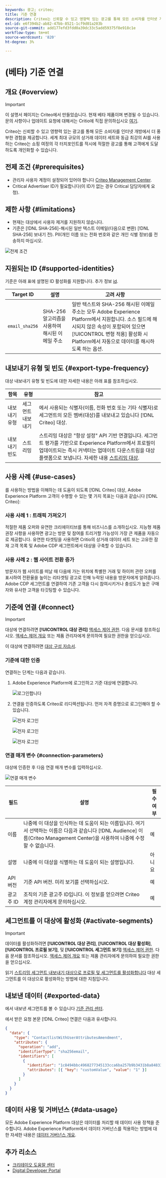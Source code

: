 ```yaml
---
keywords: 광고; criteo;
title: 기준 연결
description: Criteo는 신뢰할 수 있고 영향력 있는 광고를 통해 모든 소비자를 인터넷 개방에서 더 풍부한 경험을 제공합니다. 세계 최대 규모의 상거래 데이터 세트와 동급 최강의 AI를 사용하는 Criteo는 쇼핑 여정의 각 터치포인트를 적시에 적절한 광고를 통해 고객에게 도달하도록 개인화할 수 있습니다.
exl-id: e6f394b2-ab82-47bb-8521-1cf9d01a203b
source-git-commit: add177efd3fdd0a39dc33c5add59375f8e918c1e
workflow-type: tm+mt
source-wordcount: '820'
ht-degree: 3%

---
```


# (베타) 기준 연결

## 개요 {#overview}

>[!IMPORTANT]
>
>이 설명서 페이지는 Criteo에서 만들었습니다. 현재 베타 제품이며 변경될 수 있습니다. 문의 사항이나 업데이트 요청에 대해서는 Critio에 직접 문의하십시오 [여기](mailto:criteoTechnicalPartnerships@criteo.com).

Criteo는 신뢰할 수 있고 영향력 있는 광고를 통해 모든 소비자를 인터넷 개방에서 더 풍부한 경험을 제공합니다. 세계 최대 규모의 상거래 데이터 세트와 동급 최강의 AI를 사용하는 Criteo는 쇼핑 여정의 각 터치포인트를 적시에 적절한 광고를 통해 고객에게 도달하도록 개인화할 수 있습니다.

## 전제 조건 {#prerequisites}

* 관리자 사용자 계정이 설정되어 있어야 합니다 [Criteo Management Center](https://marketing.criteo.com).
* Critical Advertiser ID가 필요합니다(이 ID가 없는 경우 Critical 담당자에게 요청).

## 제한 사항 {#limitations}

* 현재는 대상에서 사용자 제거를 지원하지 않습니다.
* 기준은 [!DNL SHA-256]-해시된 일반 텍스트 이메일(다음으로 변환) [!DNL SHA-256] 보내기 전). PII(개인 이름 또는 전화 번호와 같은 개인 식별 정보)를 전송하지 마십시오.

![전제 조건](../../assets/catalog/advertising/criteo/prerequisites.png)

## 지원되는 ID {#supported-identities}

기준은 아래 표에 설명된 ID 활성화를 지원합니다. 추가 정보 [id](https://experienceleague.adobe.com/docs/experience-platform/identity/namespaces.html?lang=en#getting-started).

| Target ID | 설명 | 고려 사항 |
| --- | --- | --- |
| `email_sha256` | SHA-256 알고리즘을 사용하여 해시된 이메일 주소 | 일반 텍스트와 SHA-256 해시된 이메일 주소는 모두 Adobe Experience Platform에서 지원합니다. 소스 필드에 해시되지 않은 속성이 포함되어 있으면 [!UICONTROL 변형 적용] 활성화 시 Platform에서 자동으로 데이터를 해시하도록 하는 옵션. |

## 내보내기 유형 및 빈도 {#export-type-frequency}

대상 내보내기 유형 및 빈도에 대한 자세한 내용은 아래 표를 참조하십시오.

| 항목 | 유형 | 참고 |
| --- | --- | --- |
| 내보내기 유형 | 세그먼트 내보내기 | 에서 사용되는 식별자(이름, 전화 번호 또는 기타 식별자)로 세그먼트의 모든 멤버(대상)를 내보내고 있습니다 [!DNL Criteo] 대상. |
| 내보내기 빈도 | 스트리밍 | 스트리밍 대상은 &quot;항상 설정&quot; API 기반 연결입니다. 세그먼트 평가를 기반으로 Experience Platform에서 프로필이 업데이트되는 즉시 커넥터는 업데이트 다운스트림을 대상 플랫폼으로 보냅니다. 자세한 내용 [스트리밍 대상](../../destination-types.md#streaming-destinations). |

## 사용 사례 {#use-cases}

를 사용하는 방법을 이해하는 데 도움이 되도록 [!DNL Criteo] 대상, Adobe Experience Platform 고객이 수행할 수 있는 몇 가지 목표는 다음과 같습니다 [!DNL Criteo]:

### 사용 사례 1 : 트래픽 가져오기

적절한 제품 오퍼와 유연한 크리에이티브를 통해 비즈니스를 소개하십시오. 지능형 제품 권장 사항을 사용하면 광고는 방문 및 참여를 트리거할 가능성이 가장 큰 제품을 자동으로 제공합니다. 유연한 타겟팅을 사용하면 Critio의 상거래 데이터 세트 또는 고유한 잠재 고객 목록 및 Adobe CDP 세그먼트에서 대상을 구축할 수 있습니다.

### 사용 사례 2 : 웹 사이트 전환 증가

방문자가 웹 사이트를 떠날 때 다음에 가는 위치에 특별한 거래 및 하이퍼 관련 오퍼를 표시하여 전환율을 높이는 리타겟팅 광고로 인해 누락된 내용을 방문자에게 알려줍니다. Adobe CDP 세그먼트를 연결하여 기존 고객을 다시 참여시키거나 충성도가 높은 구매자와 유사한 고객을 타깃팅할 수 있습니다.

## 기준에 연결 {#connect}

>[!IMPORTANT]
> 
>대상에 연결하려면 **[!UICONTROL 대상 관리]** [액세스 제어 권한](/help/access-control/home.md#permissions). 다음 문서를 참조하십시오. [액세스 제어 개요](/help/access-control/ui/overview.md) 또는 제품 관리자에게 문의하여 필요한 권한을 얻으십시오.

이 대상에 연결하려면 [대상 구성 자습서](../../ui/connect-destination.md).

### 기준에 대한 인증

연결하는 단계는 다음과 같습니다.

1. Adobe Experience Platform에 로그인하고 기준 대상에 연결합니다.

   ![로그인합니다](../../assets/catalog/advertising/criteo/connect-destination.png)

1. 연결을 인증하도록 Criteo로 리디렉션됩니다. 먼저 자격 증명으로 로그인해야 할 수 있습니다.

   ![전자 로그인](../../assets/catalog/advertising/criteo/log-in-1.png)

   ![전자 로그인](../../assets/catalog/advertising/criteo/log-in-2.png)

   ![전자 로그인](../../assets/catalog/advertising/criteo/log-in-3.png)


### 연결 매개 변수 {#connection-parameters}

대상에 인증한 후 다음 연결 매개 변수를 입력하십시오.

![연결 매개 변수](../../assets/catalog/advertising/criteo/connection-parameters.png)

| 필드 | 설명 | 필수 여부 |
| --- | --- | --- |
| 이름 | 나중에 이 대상을 인식하는 데 도움이 되는 이름입니다. 여기서 선택하는 이름은 다음과 같습니다 [!DNL Audience] 이름(Criteo Management Center)을 사용하여 나중에 수정할 수 없습니다. | 예 |
| 설명 | 나중에 이 대상을 식별하는 데 도움이 되는 설명입니다. | 아니요 |
| API 버전 | 기준 API 버전. 미리 보기를 선택하십시오. | 예 |
| 광고주 ID | 조직의 기준 광고주 ID입니다. 이 정보를 얻으려면 Criteo 계정 관리자에게 문의하십시오. | 예 |

## 세그먼트를 이 대상에 활성화 {#activate-segments}

>[!IMPORTANT]
> 
>데이터를 활성화하려면 **[!UICONTROL 대상 관리]**, **[!UICONTROL 대상 활성화]**, **[!UICONTROL 프로필 보기]**, 및 **[!UICONTROL 세그먼트 보기]** [액세스 제어 권한](/help/access-control/home.md#permissions). 다음 문서를 참조하십시오. [액세스 제어 개요](/help/access-control/ui/overview.md) 또는 제품 관리자에게 문의하여 필요한 권한을 얻으십시오.

읽기 [스트리밍 세그먼트 내보내기 대상으로 프로필 및 세그먼트를 활성화합니다](../../ui/activate-segment-streaming-destinations.md) 대상 세그먼트를 이 대상으로 활성화하는 방법에 대한 지침입니다.

## 내보낸 데이터 {#exported-data}

에서 내보낸 세그먼트를 볼 수 있습니다 [기준 관리 센터](https://marketing.criteo.com/audience-manager/dashboard).

에서 받은 요청 본문 [!DNL Criteo] 연결은 다음과 유사합니다.

```json
{ 
  "data": { 
    "type": "ContactlistWithUserAttributesAmendment", 
    "attributes": { 
      "operation": "add", 
      "identifierType": "sha256email", 
      "identifiers": [ 
        { 
          "identifier": "1c8494bbc4968277345133cca6ba257b9b3431b8a84833a99613cf075a62a16d", 
          "attributes": [{ "key": "customValue", "value": "1" }] 
        } 
      ] 
    } 
  } 
} 
```

## 데이터 사용 및 거버넌스 {#data-usage}

모든 Adobe Experience Platform 대상은 데이터를 처리할 때 데이터 사용 정책을 준수합니다. Adobe Experience Platform에서 데이터 거버넌스를 적용하는 방법에 대한 자세한 내용은 [데이터 거버넌스 개요](https://experienceleague.adobe.com/docs/experience-platform/data-governance/home.html?lang=en).

## 추가 리소스

* [크리테이오 도움말 센터](https://help.criteo.com/kb/en)
* [Digital Developer Portal](https://developers.criteo.com)
